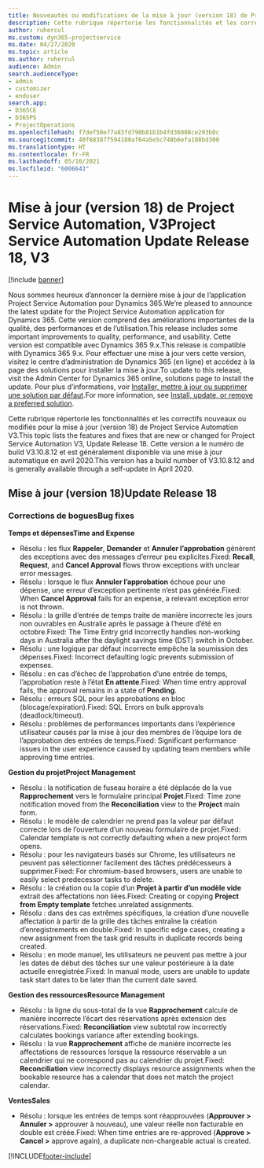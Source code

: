 ```yaml
---
title: Nouveautés ou modifications de la mise à jour (version 18) de Project Service Automation (correctif logiciel), V3
description: Cette rubrique répertorie les fonctionnalités et les correctifs disponibles pour la mise à jour (version 18) de Project Service Automation, V3.
author: ruhercul
ms.custom: dyn365-projectservice
ms.date: 04/27/2020
ms.topic: article
ms.author: ruhercul
audience: Admin
search.audienceType:
- admin
- customizer
- enduser
search.app:
- D365CE
- D365PS
- ProjectOperations
ms.openlocfilehash: f7def50e77a83fd790b81b1b4fd36008ce293b0c
ms.sourcegitcommit: 40f68387f594180af64a5e5c748b6efa188bd300
ms.translationtype: HT
ms.contentlocale: fr-FR
ms.lasthandoff: 05/10/2021
ms.locfileid: "6006643"
---
```

# <a name="project-service-automation-update-release-18-v3"></a><span data-ttu-id="ac564-103">Mise à jour (version 18) de Project Service Automation, V3</span><span class="sxs-lookup"><span data-stu-id="ac564-103">Project Service Automation Update Release 18, V3</span></span>

[!include [banner](../includes/psa-now-project-operations.md)]

<span data-ttu-id="ac564-104">Nous sommes heureux d’annoncer la dernière mise à jour de l’application Project Service Automation pour Dynamics 365.</span><span class="sxs-lookup"><span data-stu-id="ac564-104">We’re pleased to announce the latest update for the Project Service Automation application for Dynamics 365.</span></span> <span data-ttu-id="ac564-105">Cette version comprend des améliorations importantes de la qualité, des performances et de l’utilisation.</span><span class="sxs-lookup"><span data-stu-id="ac564-105">This release includes some important improvements to quality, performance, and usability.</span></span> <span data-ttu-id="ac564-106">Cette version est compatible avec Dynamics 365 9.x.</span><span class="sxs-lookup"><span data-stu-id="ac564-106">This release is compatible with Dynamics 365 9.x.</span></span> <span data-ttu-id="ac564-107">Pour effectuer une mise à jour vers cette version, visitez le centre d’administration de Dynamics 365 (en ligne) et accédez à la page des solutions pour installer la mise à jour.</span><span class="sxs-lookup"><span data-stu-id="ac564-107">To update to this release, visit the Admin Center for Dynamics 365 online, solutions page to install the update.</span></span> <span data-ttu-id="ac564-108">Pour plus d’informations, voir [Installer, mettre à jour ou supprimer une solution par défaut](/power-platform/admin/install-remove-preferred-solution).</span><span class="sxs-lookup"><span data-stu-id="ac564-108">For more information, see [Install, update, or remove a preferred solution](/power-platform/admin/install-remove-preferred-solution).</span></span>

<span data-ttu-id="ac564-109">Cette rubrique répertorie les fonctionnalités et les correctifs nouveaux ou modifiés pour la mise à jour (version 18) de Project Service Automation V3.</span><span class="sxs-lookup"><span data-stu-id="ac564-109">This topic lists the features and fixes that are new or changed for Project Service Automation V3, Update Release 18.</span></span> <span data-ttu-id="ac564-110">Cette version a le numéro de build V3.10.8.12 et est généralement disponible via une mise à jour automatique en avril 2020.</span><span class="sxs-lookup"><span data-stu-id="ac564-110">This version has a build number of V3.10.8.12 and is generally available through a self-update in April 2020.</span></span>

## <a name="update-release-18"></a><span data-ttu-id="ac564-111">Mise à jour (version 18)</span><span class="sxs-lookup"><span data-stu-id="ac564-111">Update Release 18</span></span>

### <a name="bug-fixes"></a><span data-ttu-id="ac564-112">Corrections de bogues</span><span class="sxs-lookup"><span data-stu-id="ac564-112">Bug fixes</span></span>

<span data-ttu-id="ac564-113">**Temps et dépenses**</span><span class="sxs-lookup"><span data-stu-id="ac564-113">**Time and Expense**</span></span>

- <span data-ttu-id="ac564-114">Résolu : les flux **Rappeler**, **Demander** et **Annuler l’approbation** génèrent des exceptions avec des messages d’erreur peu explicites.</span><span class="sxs-lookup"><span data-stu-id="ac564-114">Fixed: **Recall**, **Request**, and **Cancel Approval** flows throw exceptions with unclear error messages.</span></span>
- <span data-ttu-id="ac564-115">Résolu : lorsque le flux **Annuler l’approbation** échoue pour une dépense, une erreur d’exception pertinente n’est pas générée.</span><span class="sxs-lookup"><span data-stu-id="ac564-115">Fixed: When **Cancel Approval** fails for an expense, a relevant exception error is not thrown.</span></span>
- <span data-ttu-id="ac564-116">Résolu : la grille d’entrée de temps traite de manière incorrecte les jours non ouvrables en Australie après le passage à l’heure d’été en octobre.</span><span class="sxs-lookup"><span data-stu-id="ac564-116">Fixed: The Time Entry grid incorrectly handles non-working days in Australia after the daylight savings time (DST) switch in October.</span></span>
- <span data-ttu-id="ac564-117">Résolu : une logique par défaut incorrecte empêche la soumission des dépenses.</span><span class="sxs-lookup"><span data-stu-id="ac564-117">Fixed: Incorrect defaulting logic prevents submission of expenses.</span></span>
- <span data-ttu-id="ac564-118">Résolu : en cas d’échec de l’approbation d’une entrée de temps, l’approbation reste à l’état **En attente**.</span><span class="sxs-lookup"><span data-stu-id="ac564-118">Fixed: When time entry approval fails, the approval remains in a state of **Pending**.</span></span>
- <span data-ttu-id="ac564-119">Résolu : erreurs SQL pour les approbations en bloc (blocage/expiration).</span><span class="sxs-lookup"><span data-stu-id="ac564-119">Fixed: SQL Errors on bulk approvals (deadlock/timeout).</span></span>
- <span data-ttu-id="ac564-120">Résolu : problèmes de performances importants dans l’expérience utilisateur causés par la mise à jour des membres de l’équipe lors de l’approbation des entrées de temps.</span><span class="sxs-lookup"><span data-stu-id="ac564-120">Fixed: Significant performance issues in the user experience caused by updating team members while approving time entries.</span></span>

<span data-ttu-id="ac564-121">**Gestion du projet**</span><span class="sxs-lookup"><span data-stu-id="ac564-121">**Project Management**</span></span>

- <span data-ttu-id="ac564-122">Résolu : la notification de fuseau horaire a été déplacée de la vue **Rapprochement** vers le formulaire principal **Projet**.</span><span class="sxs-lookup"><span data-stu-id="ac564-122">Fixed: Time zone notification moved from the **Reconciliation** view to the **Project** main form.</span></span>
- <span data-ttu-id="ac564-123">Résolu : le modèle de calendrier ne prend pas la valeur par défaut correcte lors de l’ouverture d’un nouveau formulaire de projet.</span><span class="sxs-lookup"><span data-stu-id="ac564-123">Fixed: Calendar template is not correctly defaulting when a new project form opens.</span></span>
- <span data-ttu-id="ac564-124">Résolu : pour les navigateurs basés sur Chrome, les utilisateurs ne peuvent pas sélectionner facilement des tâches prédécesseurs à supprimer.</span><span class="sxs-lookup"><span data-stu-id="ac564-124">Fixed: For chromium-based browsers, users are unable to easily select predecessor tasks to delete.</span></span>
- <span data-ttu-id="ac564-125">Résolu : la création ou la copie d’un **Projet à partir d’un modèle vide** extrait des affectations non liées.</span><span class="sxs-lookup"><span data-stu-id="ac564-125">Fixed: Creating or copying **Project from Empty template** fetches unrelated assignments.</span></span>
- <span data-ttu-id="ac564-126">Résolu : dans des cas extrêmes spécifiques, la création d’une nouvelle affectation à partir de la grille des tâches entraîne la création d’enregistrements en double.</span><span class="sxs-lookup"><span data-stu-id="ac564-126">Fixed: In specific edge cases, creating a new assignment from the task grid results in duplicate records being created.</span></span>
- <span data-ttu-id="ac564-127">Résolu : en mode manuel, les utilisateurs ne peuvent pas mettre à jour les dates de début des tâches sur une valeur postérieure à la date actuelle enregistrée.</span><span class="sxs-lookup"><span data-stu-id="ac564-127">Fixed: In manual mode, users are unable to update task start dates to be later than the current date saved.</span></span>

<span data-ttu-id="ac564-128">**Gestion des ressources**</span><span class="sxs-lookup"><span data-stu-id="ac564-128">**Resource Management**</span></span>

- <span data-ttu-id="ac564-129">Résolu : la ligne du sous-total de la vue **Rapprochement** calcule de manière incorrecte l’écart des réservations après extension des réservations.</span><span class="sxs-lookup"><span data-stu-id="ac564-129">Fixed: **Reconciliation** view subtotal row incorrectly calculates bookings variance after extending bookings.</span></span>
- <span data-ttu-id="ac564-130">Résolu : la vue **Rapprochement** affiche de manière incorrecte les affectations de ressources lorsque la ressource réservable a un calendrier qui ne correspond pas au calendrier du projet.</span><span class="sxs-lookup"><span data-stu-id="ac564-130">Fixed: **Reconciliation** view incorrectly displays resource assignments when the bookable resource has a calendar that does not match the project calendar.</span></span>

<span data-ttu-id="ac564-131">**Ventes**</span><span class="sxs-lookup"><span data-stu-id="ac564-131">**Sales**</span></span>

- <span data-ttu-id="ac564-132">Résolu : lorsque les entrées de temps sont réapprouvées (**Approuver > Annuler >** approuver à nouveau), une valeur réelle non facturable en double est créée.</span><span class="sxs-lookup"><span data-stu-id="ac564-132">Fixed: When time entries are re-approved (**Approve > Cancel >** approve again), a duplicate non-chargeable actual is created.</span></span>


[!INCLUDE[footer-include](../includes/footer-banner.md)]